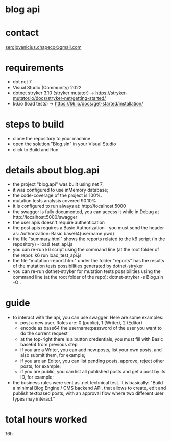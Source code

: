 # blog api

# contact
sergiovenicius.chapeco@gmail.com

# requirements
- dot net 7
- Visual Studio (Community) 2022
- dotnet stryker 3.10 (stryker mutator) -> https://stryker-mutator.io/docs/stryker-net/getting-started/
- k6.io (load tests) -> https://k6.io/docs/get-started/installation/

# steps to build
- clone the repository to your machine
- open the solution "Blog.sln" in your Visual Studio
- click to Build and Run

# details about blog.api
- the project "blog.api" was built using net 7;
- it was configured to use inMemory database;
- the code-coverage of the project is 100%. 
- mutation tests analysis covered 90.10%
- it is configured to run always at: http://localhost:5000
- the swagger is fully documented, you can access it while in Debug at http://localhost:5000/swagger
- the user apis doesn't require authentication
- the post apis requires a Basic Authorization - you must send the header as: Authorization: Basic base64(username:pwd)
- the file "summary.html" shows the reports related to the k6 script (in the repository) - load_test_api.js
- you can re-run k6 script using the command line (at the root folder of the repo): k6 run load_test_api.js
- the file "mutation-report.html" under the folder "reports" has the results of the mutation tests possibilities generated by dotnet-stryker
- you can re-run dotnet-stryker for mutation tests possibilities using the command line (at the root folder of the repo): dotnet-stryker -s Blog.sln -O .

# guide
- to interact with the api, you can use swagger. Here are some examples:
  - post a new user. Roles are: 0 (public), 1 (Writer), 2 (Editor)
  - encode as base64 the username:password of the user you want to do the current request
  - at the top-right there is a button credentials, you must fill with Basic base64 from previous step
  - if you are a Writer, you can add new posts, list your own posts, and also submit them, for example;
  - if you are an Editor, you can list pending posts, approve, reject other posts, for example;
  - if you are public, you can list all published posts and get a post by its ID, for example;
- the business rules were sent as .net technical test. It is basically: "Build a minimal Blog Engine / CMS backend API, that allows to create, edit and publish textbased posts, with an approval flow where two different user types may interact."

# total hours worked
16h
